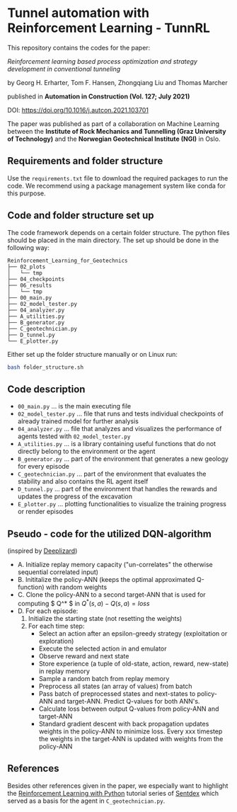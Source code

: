 # Tunnel automation with Reinforcement Learning - TunnRL

This repository contains the codes for the paper:

_Reinforcement learning based process optimization and strategy development in conventional tunneling_

by Georg H. Erharter, Tom F. Hansen, Zhongqiang Liu and Thomas Marcher

published in __Automation in Construction (Vol. 127; July 2021)__

DOI: https://doi.org/10.1016/j.autcon.2021.103701

The paper was published as part of a collaboration on Machine Learning between the __Institute of Rock Mechanics and Tunnelling (Graz University of Technology)__
and the __Norwegian Geotechnical Institute (NGI)__ in Oslo.

## Requirements and folder structure

Use the `requirements.txt` file to download the required packages to run the code. We recommend using a package management system like conda for this purpose.

## Code and folder structure set up

The code framework depends on a certain folder structure. The python files should be placed in the main directory. The set up should be done in the following way:
```
Reinforcement_Learning_for_Geotechnics
├── 02_plots
│   └── tmp
├── 04_checkpoints
├── 06_results
│   └── tmp
├── 00_main.py
├── 02_model_tester.py
├── 04_analyzer.py
├── A_utilities.py
├── B_generator.py
├── C_geotechnician.py
├── D_tunnel.py
└── E_plotter.py
```
Either set up the folder structure manually or on Linux run:
```bash
bash folder_structure.sh
```

## Code description

- `00_main.py` ... is the main executing file
- `02_model_tester.py` ... file that runs and tests individual checkpoints of already trained model for further analysis
- `04_analyzer.py` ... file that analyzes and visualizes the performance of agents tested with `02_model_tester.py`
- `A_utilities.py` ... is a library containing useful functions that do not directly belong to the environment or the agent
- `B_generator.py` ... part of the environment that generates a new geology for every episode
- `C_geotechnician.py` ... part of the environment that evaluates the stability and also contains the RL agent itself
- `D_tunnel.py` ... part of the environment that handles the rewards and updates the progress of the excavation
- `E_plotter.py` ... plotting functionalities to visualize the training progress or render episodes

## Pseudo - code for the utilized DQN-algorithm

(inspired by [Deeplizard](https://deeplizard.com/learn/video/ewRw996uevM))

- A. Initialize replay memory capacity ("un-correlates" the otherwise sequential correlated input)
- B. Inititalize the policy-ANN (keeps the optimal approximated Q-function) with random weights
- C. Clone the policy-ANN to a second target-ANN that is used for computing $ Q^* $ in $Q^*(s,a) - Q(s,a) = loss$
- D. For each episode:
  1. Initialize the starting state (not resetting the weights)
  2. For each time step:
      - Select an action after an epsilon-greedy strategy (exploitation or exploration)
      - Execute the selected action in and emulator
      - Observe reward and next state
      - Store experience (a tuple of old-state, action, reward, new-state) in replay memory
      - Sample a random batch from replay memory
      - Preprocess all states (an array of values) from batch
      - Pass batch of preprocessed states and next-states to policy-ANN and target-ANN. Predict Q-values for both ANN's.
      - Calculate loss between output Q-values from policy-ANN and target-ANN
      - Standard gradient descent with back propagation updates weights in the policy-ANN to minimize loss. Every xxx timestep the weights in the target-ANN is updated with weights from the policy-ANN

## References

Besides other references given in the paper, we especially want to highlight the [Reinforcement Learning with Python](https://www.youtube.com/playlist?list=PLQVvvaa0QuDezJFIOU5wDdfy4e9vdnx-7)
tutorial series of [Sentdex](https://www.youtube.com/c/sentdex) which served as a basis for the agent in `C_geotechnician.py`.

